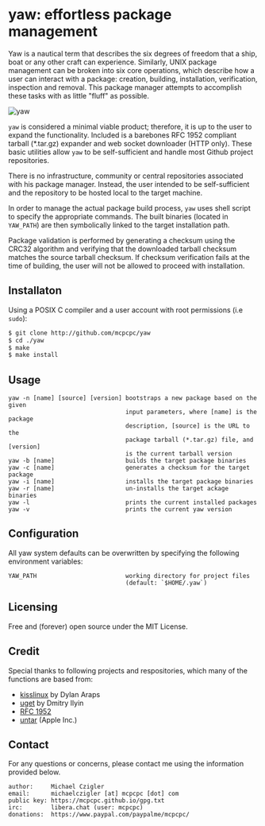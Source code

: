 # yaw: effortless package management

Yaw is a nautical term that describes the six degrees of freedom that a ship,
boat or any other craft can experience. Similarly, UNIX package management can
be broken into six core operations, which describe how a user can interact with
a package: creation, building, installation, verification, inspection and 
removal. This package manager attempts to accomplish these tasks with as little
"fluff" as possible.

![yaw](https://upload.wikimedia.org/wikipedia/commons/5/55/USS_Langley_%28CVL-27%29_and_battleship_in_typhoon_1944.jpeg)

`yaw` is considered a minimal viable product; therefore, it is up to
the user to expand the functionality.  Included is a barebones RFC 1952
compliant tarball (\*.tar.gz) expander and web socket downloader (HTTP only). 
These basic utilities allow `yaw` to be self-sufficient and handle 
most Github project repositories.

There is no infrastructure, community or central repositories associated with 
his package manager. Instead, the user intended to be self-sufficient and the 
repository to be hosted local to the target machine.

In order to manage the actual package build process, `yaw` uses shell script 
to specify the appropriate commands. The built binaries (located in 
`YAW_PATH`) are then symbolically linked to the target installation path. 

Package validation is performed by generating a checksum using the CRC32
algorithm and verifying that the downloaded tarball checksum matches the source
tarball checksum. If checksum verification fails at the time of building, the
user will not be allowed to proceed with installation.

## Installaton

Using a POSIX C compiler and a user account with root permissions (i.e `sudo`):

```bash
$ git clone http://github.com/mcpcpc/yaw
$ cd ./yaw
$ make
$ make install
```

## Usage

```
yaw -n [name] [source] [version] bootstraps a new package based on the given 
                                 input parameters, where [name] is the package 
                                 description, [source] is the URL to the 
                                 package tarball (*.tar.gz) file, and [version] 
                                 is the current tarball version
yaw -b [name]                    builds the target package binaries
yaw -c [name]                    generates a checksum for the target package
yaw -i [name]                    installs the target package binaries
yaw -r [name]                    un-installs the target ackage binaries
yaw -l                           prints the current installed packages
yaw -v                           prints the current yaw version
```

## Configuration

All yaw system defaults can be overwritten by specifying the following 
environment variables:

```
YAW_PATH                         working directory for project files 
                                 (default: `$HOME/.yaw`)
```

## Licensing

Free and (forever) open source under the MIT License.

## Credit

Special thanks to following projects and respositories, which many of the
functions are based from:

* [kisslinux](http://github.com/kisslinux) by Dylan Araps
* [uget](https://github.com/OpenIPC/uget) by Dmitry Ilyin
* [RFC 1952](https://www.ietf.org/rfc/rfc1952.txt)
* [untar](https://opensource.apple.com/source/libarchive/libarchive-32/libarchive/contrib/untar.c.auto.html) (Apple Inc.)

## Contact

For any questions or concerns, please contact me using the information
provided below. 

```
author:     Michael Czigler
email:      michaelczigler [at] mcpcpc [dot] com
public key: https://mcpcpc.github.io/gpg.txt
irc:        libera.chat (user: mcpcpc)
donations:  https://www.paypal.com/paypalme/mcpcpc/
```
